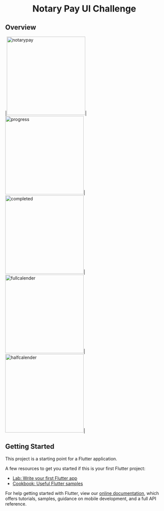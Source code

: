 <h1 align="center">Notary Pay UI Challenge</h1>

## Overview
|<img src="https://user-images.githubusercontent.com/60619133/110767787-a0c8c580-827c-11eb-89df-00f6bb20061d.png" alt="notarypay" width = "250">|<img src="https://user-images.githubusercontent.com/60619133/110767797-a2928900-827c-11eb-96f0-dc7765a2a37f.png" alt="progress" width = "250">|<img src="https://user-images.githubusercontent.com/60619133/110767803-a45c4c80-827c-11eb-974b-120db0ab48fa.png" alt="completed" width = "250">|<img src="https://user-images.githubusercontent.com/60619133/110767765-9c9ca800-827c-11eb-8aec-4e29a0f5f52b.png" alt="fullcalender" width = "250">|<img src="https://user-images.githubusercontent.com/60619133/110767778-9f979880-827c-11eb-9412-de03389296ef.png" alt="halfcalender" width = "250">|



## Getting Started

This project is a starting point for a Flutter application.

A few resources to get you started if this is your first Flutter project:

- [Lab: Write your first Flutter app](https://flutter.dev/docs/get-started/codelab)
- [Cookbook: Useful Flutter samples](https://flutter.dev/docs/cookbook)

For help getting started with Flutter, view our
[online documentation](https://flutter.dev/docs), which offers tutorials,
samples, guidance on mobile development, and a full API reference.
